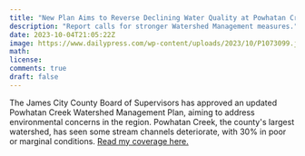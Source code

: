 ```yaml
---
title: "New Plan Aims to Reverse Declining Water Quality at Powhatan Creek"
description: "Report calls for stronger Watershed Management measures."
date: 2023-10-04T21:05:22Z
image: https://www.dailypress.com/wp-content/uploads/2023/10/P1073099.jpg?w=1395
math: 
license: 
comments: true
draft: false
---
```


The James City County Board of Supervisors has approved an updated Powhatan Creek Watershed Management Plan, aiming to address environmental concerns in the region. Powhatan Creek, the county's largest watershed, has seen some stream channels deteriorate, with 30% in poor or marginal conditions. [Read my coverage here.](https://www.dailypress.com/2023/10/03/new-powhatan-creek-management-plan-lets-citizens-play-an-active-role/)
